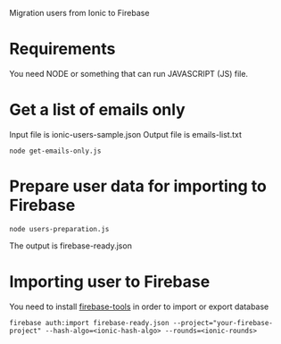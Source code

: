 Migration users from Ionic to Firebase

# Requirements

You need NODE or something that can run JAVASCRIPT (JS) file.

# Get a list of emails only

Input file is ionic-users-sample.json
Output file is emails-list.txt

```
node get-emails-only.js
```

# Prepare user data for importing to Firebase

```
node users-preparation.js
```

The output is firebase-ready.json

# Importing user to Firebase

You need to install [firebase-tools](https://www.npmjs.com/package/firebase-tools/tutorial) in order to import or export database

```
firebase auth:import firebase-ready.json --project="your-firebase-project" --hash-algo=<ionic-hash-algo> --rounds=<ionic-rounds>
```
